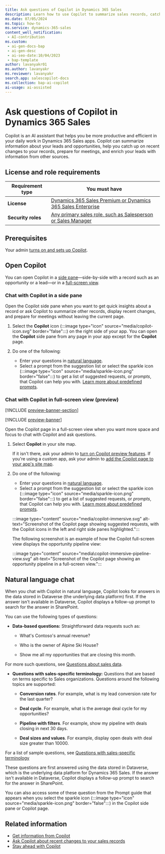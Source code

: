 ```yaml
---
title: Ask questions of Copilot in Dynamics 365 Sales
description: Learn how to use Copilot to summarize sales records, catch up on recent changes, prepare for meetings, answer questions, and so on. 
ms.date: 07/05/2024
ms.topic: how-to
ms.service: dynamics-365-sales
content_well_notification:
 - AI-contribution
ms.custom:
 - ai-gen-docs-bap
 - ai-gen-desc
 - ai-seo-date:10/04/2023
 - bap-template
author: lavanyakr01
ms.author: lavanyakr
ms.reviewer: lavanyakr
search.app: salescopilot-docs
ms.collection: bap-ai-copilot
ai-usage: ai-assisted
---
```


# Ask questions of Copilot in Dynamics 365 Sales 

Copilot is an AI assistant that helps you be more productive and efficient in your daily work in Dynamics 365 Sales apps. Copilot can summarize information about your leads and opportunities, help you catch up on recent changes to your records, prepare for meetings, and enrich your leads with information from other sources.

## License and role requirements

| Requirement type | You must have |
|-----------------------|---------|
| **License** | [Dynamics 365 Sales Premium or Dynamics 365 Sales Enterprise](https://dynamics.microsoft.com/sales/pricing/) |
| **Security roles** | [Any primary sales role, such as Salesperson or Sales Manager](security-roles-for-sales.md#primary-sales-roles) |

## Prerequisites

Your admin [turns on and sets up Copilot](enable-setup-copilot.md).

## Open Copilot

You can open Copilot in a [side pane](#open-copilot-sidepane)&mdash;side-by-side with a record such as an opportunity or a lead&mdash;or in a [full-screen view](#open-copilot-immersive).

<a name=open-copilot-sidepane></a>

### Chat with Copilot in a side pane

Open the Copilot side pane when you want to get quick insights about a record or ask Copilot to summarize other records, display recent changes, and prepare for meetings without leaving the current page.

1. Select the **Copilot** icon (:::image type="icon" source="media/copilot-icon.svg" border="false":::) on the right side of your app. You can open the **Copilot** side pane from any page in your app except for the **Copilot** page.

1. Do one of the following:
    - Enter your questions in [natural language](#chat-with-copilot-in-NL).
    - Select a prompt from the suggestion list or select the sparkle icon (:::image type="icon" source="media/sparkle-icon.png" border="false":::) to get a list of suggested requests, or *prompts*, that Copilot can help you with. [Learn more about predefined prompts](copilot-prompt-guide.md).

<a name=open-copilot-immersive></a>

### Chat with Copilot in full-screen view (preview)

[!INCLUDE [preview-banner-section](~/../shared-content/shared/preview-includes/preview-banner-section.md)]

[!INCLUDE [preview-banner](~/../shared-content/shared/preview-includes/preview-note-d365.md)]

Open the Copilot page in a full-screen view when you want more space and focus to chat with Copilot and ask questions. 

1. Select **Copilot** in your site map.

   If it isn't there, ask your admin to [turn on Copilot preview features](copilot-preview-features.md#turn-on-all-copilot-preview-features). If you're using a custom app, ask your admin to [add the Copilot page to your app's site map](enable-setup-copilot.md#add-the-copilot-page-site-map-entry-to-custom-sales-app).

2. Do one of the following:
    - Enter your questions in [natural language](#chat-with-copilot-in-NL).
    - Select a prompt from the suggestion list or select the sparkle icon (:::image type="icon" source="media/sparkle-icon.png" border="false":::) to get a list of suggested requests, or *prompts*, that Copilot can help you with. [Learn more about predefined prompts](copilot-prompt-guide.md). 

    :::image type="content" source="media/copilot-immersive.svg" alt-text="Screenshot of the Copilot page showing suggested requests, with the Copilot icons in the left and right side panes highlighted.":::

    The following screenshot is an example of how the Copilot full-screen view displays the opportunity pipeline view:

    :::image type="content" source="media\copilot-immersive-pipeline-view.svg" alt-text="Screenshot of the Copilot page showing an opportunity pipeline in a full-screen view.":::

<a name=chat-with-copilot-in-NL></a>

## Natural language chat

When you chat with Copilot in natural language, Copilot looks for answers in the data stored in Dataverse (the underlying data platform) first. If the answer isn't available in Dataverse, Copilot displays a follow-up prompt to search for the answer in SharePoint.

You can use the following types of questions:

- **Data-based questions:** Straightforward data requests such as:

  - What's Contoso's annual revenue?

  - Who is the owner of Alpine Ski House?
  - Show me all my opportunities that are closing this month.

For more such questions, see [Questions about sales data](faqs-sales-copilot-natural-language.md#questions-about-sales-data).

- **Questions with sales-specific terminology:** Questions that are based on terms specific to Sales organizations. Questions around the following topics are supported:

  - **Conversion rates**. For example, what is my lead conversion rate for the last quarter?

  - **Deal cycle**. For example, what is the average deal cycle for my opportunities?
  - **Pipeline with filters**. For example, show my pipeline with deals closing in next 30 days.
  - **Deal sizes and values**. For example, display open deals with deal size greater than 10000.
  
For a list of sample questions, see [Questions with sales-specific terminology](faqs-sales-copilot-natural-language.md#questions-with-sales-specific-terminology)

These questions are first answered using the data stored in Dataverse, which is the underlying data platform for Dynamics 365 Sales. If the answer isn't available in Dataverse, Copilot displays a follow-up prompt to search for the answer in SharePoint.  

You can also access some of these question from the Prompt guide that appears when you select the sparkle icon (:::image type="icon" source="media/sparkle-icon.png" border="false":::) in the Copilot side pane or Copilot page.

## Related information

- [Get information from Copilot](copilot-get-information.md)
- [Ask Copilot about recent changes to your sales records](copilot-ask-questions.md)
- [Stay ahead with Copilot](copilot-stay-ahead.md)

